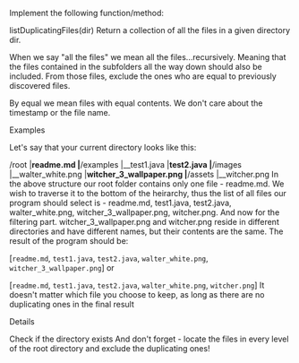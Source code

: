 Implement the following function/method:

listDuplicatingFiles(dir)
Return a collection of all the files in a given directory dir.

When we say "all the files" we mean all the files...recursively. Meaning that the files contained in the subfolders all the way down should also be included. From those files, exclude the ones who are equal to previously discovered files.

By equal we mean files with equal contents. We don't care about the timestamp or the file name.

Examples

Let's say that your current directory looks like this:

/root
|__readme.md
|__/examples
  |__test1.java
  |__test2.java
  |__/images
    |__walter_white.png
    |__witcher_3_wallpaper.png
  |__/assets
    |__witcher.png
In the above structure our root folder contains only one file - readme.md. We wish to traverse it to the bottom of the heirarchy, thus the list of all files our program should select is - readme.md, test1.java, test2.java, walter_white.png, witcher_3_wallpaper.png, witcher.png. And now for the filtering part. witcher_3_wallpaper.png and witcher.png reside in different directories and have different names, but their contents are the same. The result of the program should be:

[`readme.md`, `test1.java`, `test2.java`, `walter_white.png`, `witcher_3_wallpaper.png`]
or

[`readme.md`, `test1.java`, `test2.java`, `walter_white.png`, `witcher.png`]
It doesn't matter which file you choose to keep, as long as there are no duplicating ones in the final result

Details

Check if the directory exists
And don't forget - locate the files in every level of the root directory and exclude the duplicating ones!

